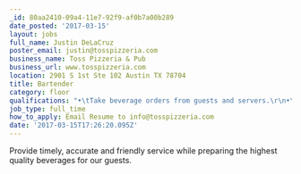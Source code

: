 ```yaml
---
_id: 80aa2410-09a4-11e7-92f9-af0b7a00b289
date_posted: '2017-03-15'
layout: jobs
full_name: Justin DeLaCruz
poster_email: justin@tosspizzeria.com
business_name: Toss Pizzeria & Pub
business_url: www.tosspizzeria.com
location: 2901 S 1st Ste 102 Austin TX 78704
title: Bartender
category: floor
qualifications: "•\tTake beverage orders from guests and servers.\r\n•\tPrepare and serve alcoholic and non-alcoholic drinks consistent with the Restaurant’s standard drink recipes.\r\n•\tLearns the names and personally recognize our regulars.\r\n•\tRecord drink orders accurately and immediately after receipt into the register system.\r\n•\tAccept guest payment, process credit card charges and make change (if applicable).\r\n•\tWash and sterilize glassware.\r\n•\tPrepare garnishes for drinks and replenish snacks, appetizers for bar patrons.\r\n•\tMaintains bottles and glasses in an attractive and functional manner to support efficient drink preparation and promotion of beverages.\r\n•\tClear and reset tables in bar area.\r\n•\tPresent menus, make recommendations and answer questions regarding food & beverages.\r\n•\tMaintain cleanliness in all areas of the bar including counters, sinks, utensils, shelves and storage areas.\r\n•\tReceive and serve food orders to guests seated at the bar.\r\n•\tReport all equipment problems and bar maintenance issues to restaurant manager.\r\n•\tAssist the restocking and replenishment of bar inventory and supplies.\r\n•\tBe available to fill in as needed to ensure the smooth and efficient operation of the restaurant as directed by the restaurant manager or immediate supervisor."
job_type: full_time
how_to_apply: Email Resume to info@tosspizzeria.com
date: '2017-03-15T17:26:20.095Z'
---
```

Provide timely, accurate and friendly service while preparing the highest quality beverages for our guests.
